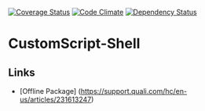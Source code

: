 [![Coverage Status](https://coveralls.io/repos/github/QualiSystems/CustomScript-Shell/badge.svg?branch=develop)](https://coveralls.io/github/QualiSystems/CustomScript-Shell?branch=develop)
[![Code Climate](https://codeclimate.com/github/QualiSystems/CustomScript-Shell/badges/gpa.svg)](https://codeclimate.com/github/QualiSystems/CustomScript-Shell)
[![Dependency Status](https://dependencyci.com/github/QualiSystems/CustomScript-Shell/badge)](https://dependencyci.com/github/QualiSystems/CustomScript-Shell)


# CustomScript-Shell 

## Links
* [Offline Package] (https://support.quali.com/hc/en-us/articles/231613247)
